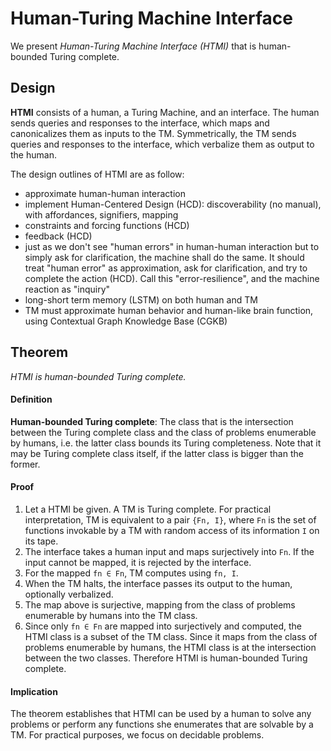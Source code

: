 # Human-Turing Machine Interface

We present *Human-Turing Machine Interface (HTMI)* that is human-bounded Turing complete.

## Design

**HTMI** consists of a human, a Turing Machine, and an interface. The human sends queries and responses to the interface, which maps and canonicalizes them as inputs to the TM. Symmetrically, the TM sends queries and responses to the interface, which verbalize them as output to the human.

The design outlines of HTMI are as follow:

- approximate human-human interaction
- implement Human-Centered Design (HCD): discoverability (no manual), with affordances, signifiers, mapping
- constraints and forcing functions (HCD)
- feedback (HCD)
- just as we don't see "human errors" in human-human interaction but to simply ask for clarification, the machine shall do the same. It should treat "human error" as approximation, ask for clarification, and try to complete the action (HCD). Call this "error-resilience", and the machine reaction as "inquiry"
- long-short term memory (LSTM) on both human and TM
- TM must approximate human behavior and human-like brain function, using Contextual Graph Knowledge Base (CGKB)

## Theorem

*HTMI is human-bounded Turing complete.*

#### Definition

**Human-bounded Turing complete**: The class that is the intersection between the Turing complete class and the class of problems enumerable by humans, i.e. the latter class bounds its Turing completeness. Note that it may be Turing complete class itself, if the latter class is bigger than the former.

#### Proof

1. Let a HTMI be given. A TM is Turing complete. For practical interpretation, TM is equivalent to a pair `{Fn, I}`, where `Fn` is the set of functions invokable by a TM with random access of its information `I` on its tape.
2. The interface takes a human input and maps surjectively into `Fn`. If the input cannot be mapped, it is rejected by the interface.
3. For the mapped `fn ∈ Fn`, TM computes using `fn, I`.
4. When the TM halts, the interface passes its output to the human, optionally verbalized.
5. The map above is surjective, mapping from the class of problems enumerable by humans into the TM class.
6. Since only `fn ∈ Fn` are mapped into surjectively and computed, the HTMI class is a subset of the TM class. Since it maps from the class of problems enumerable by humans, the HTMI class is at the intersection between the two classes. Therefore HTMI is human-bounded Turing complete.

#### Implication

The theorem establishes that HTMI can be used by a human to solve any problems or perform any functions she enumerates that are solvable by a TM. For practical purposes, we focus on decidable problems.